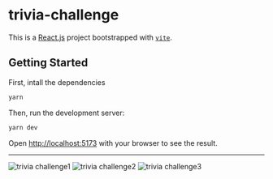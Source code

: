 # trivia-challenge

This is a [React.js](https://reactjs.org/) project bootstrapped with [`vite`](https://vitejs.dev).

## Getting Started

First, intall the dependencies

```bash
yarn
```

Then, run the development server:

```bash
yarn dev
```

Open [http://localhost:5173](http://localhost:5173) with your browser to see the result.

---

![trivia challenge1](https://user-images.githubusercontent.com/22038087/185603563-1a455ec6-5849-4bd7-9d37-3255c03b7c00.png)
![trivia challenge2](https://user-images.githubusercontent.com/22038087/185603574-d494efa7-1a90-42c7-b392-92794dc44fbb.png)
![trivia challenge3](https://user-images.githubusercontent.com/22038087/185603579-7522c96b-d710-44de-ac5f-335e673f1107.png)
